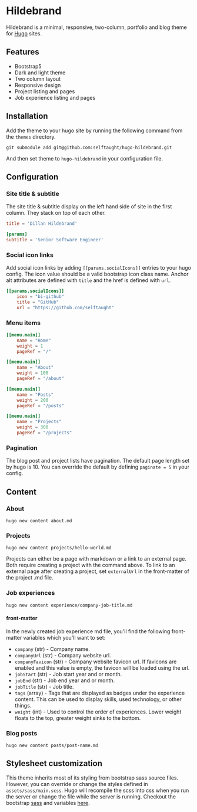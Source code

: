 # Hildebrand

Hildebrand is a minimal, responsive, two-column, portfolio and blog theme for [Hugo](https://gohugo.io/) sites.

## Features

- Bootstrap5
- Dark and light theme
- Two column layout
- Responsive design
- Project listing and pages
- Job experience listing and pages

## Installation

Add the theme to your hugo site by running the following command from the `themes` directory.

`git submodule add git@github.com:selftaught/hugo-hildebrand.git`

And then set theme to `hugo-hildebrand` in your configuration file.

## Configuration

### Site title & subtitle

The site title & subtitle display on the left hand side of site in the first column. They stack on top of each other.

```toml
title = 'Dillan Hildebrand'

[params]
subtitle = 'Senior Software Engineer'
```

### Social icon links

Add social icon links by adding `[[params.socialIcons]]` entries to your hugo config. The icon value should be a valid bootstrap icon class name. Anchor alt attributes are defined with `title` and the href is defined with `url`.

```toml
[[params.socialIcons]]
    icon = "bi-github"
    title = "GitHub"
    url = "https://github.com/selftaught"
```

### Menu items

```toml
[[menu.main]]
    name = "Home"
    weight = 1
    pageRef = "/"

[[menu.main]]
    name = "About"
    weight = 100
    pageRef = "/about"

[[menu.main]]
    name = "Posts"
    weight = 200
    pageRef = "/posts"

[[menu.main]]
    name = "Projects"
    weight = 300
    pageRef = "/projects"
```

### Pagination

The blog post and project lists have pagination. The default page length set by hugo is 10. You can override the default by defining `paginate = 5` in your config.

## Content

### About

`hugo new content about.md`

### Projects

`hugo new content projects/hello-world.md`

Projects can either be a page with markdown or a link to an external page. Both require creating a project with the command above. To link to an external page after creating a project, set `externalUrl` in the front-matter of the project .md file.

### Job experiences

`hugo new content experience/company-job-title.md`

#### front-matter

In the newly created job experience md file, you'll find the following front-matter variables which you'll want to set:

- `company` (str) - Company name.
- `companyUrl` (str) - Company website url.
- `companyFavicon` (str) - Company website favicon url. If favicons are enabled and this value is empty, the favicon will be loaded using the url.
- `jobStart` (str) - Job start year and or month.
- `jobEnd` (str) - Job end year and or month.
- `jobTitle` (str) - Job title.
- `tags` (array) - Tags that are displayed as badges under the experience content. This can be used to display skills, used technology, or other things.
- `weight` (int) - Used to control the order of experiences. Lower weight floats to the top, greater weight sinks to the bottom.

### Blog posts

`hugo new content posts/post-name.md`

## Stylesheet customization

This theme inherits most of its styling from bootstrap sass source files. However, you can override or change the styles defined in `assets/sass/main.scss`. Hugo will recompile the scss into css when you run the server or change the file while the server is running. Checkout the bootstrap [sass](https://getbootstrap.com/docs/5.3/customize/sass/) and variables [here](https://getbootstrap.com/docs/5.3/utilities/colors/).
